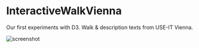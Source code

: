 InteractiveWalkVienna
=====================

Our first experiments with D3. Walk &amp; description texts from USE-IT Vienna.


![screenshot][screenshot]

[screenshot]: https://raw.github.com/AliceR/InteractiveWalkVienna/master/ScreenShot.png
